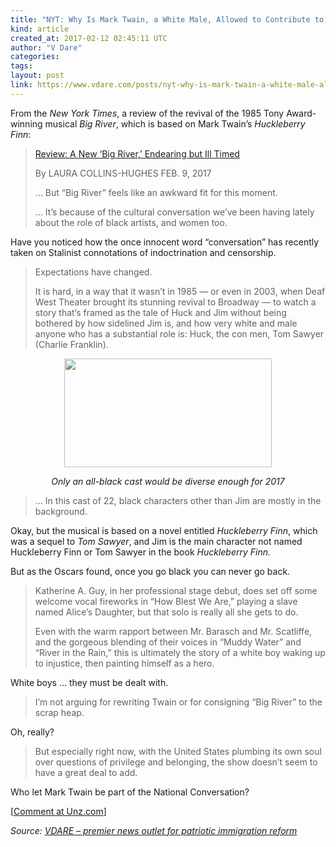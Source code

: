 ```yaml
---
title: "NYT: Why Is Mark Twain, a White Male, Allowed to Contribute to “The Cultural Conversation?”"
kind: article
created_at: 2017-02-12 02:45:11 UTC
author: "V Dare"
categories: 
tags: 
layout: post
link: https://www.vdare.com/posts/nyt-why-is-mark-twain-a-white-male-allowed-to-contribute-to-the-cultural-conversation
---
```



<!--
   NYT: Why Is Mark Twain, a White Male, Allowed to Contribute to “The Cultural Conversation?”             # => "I Made a Pretty Gem - Planet.rb"
   https://www.vdare.com/posts/nyt-why-is-mark-twain-a-white-male-allowed-to-contribute-to-the-cultural-conversation               # => "http://poteland.com/blog/i-made-a-pretty-gem-planet-dot-rb/"
   2017-02-12 02:45:11 UTC              # => "2012-04-14 05:17:00 UTC"
   &lt;div class=&quot;pf-content&quot;&gt;&lt;p&gt;From the &lt;em&gt;New York Times&lt;/em&gt;, a review of the revival of the 1985 Tony Award-winning musical &lt;em&gt;Big River&lt;/em&gt;, which is based on Mark Twain’s &lt;em&gt;Huckleberry Finn&lt;/em&gt;:&lt;/p&gt;
&lt;blockquote&gt;&lt;p&gt;&lt;a title=&quot;https://www.nytimes.com/2017/02/09/theater/big-river-review-encores.html?action=click&amp;amp;pgtype=Homepage&amp;amp;version=Moth-Visible&amp;amp;moduleDetail=inside-nyt-region-5&amp;amp;module=inside-nyt-region&amp;amp;region=inside-nyt-region&amp;amp;WT.nav=inside-nyt-region&quot; href=&quot;https://www.nytimes.com/2017/02/09/theater/big-river-review-encores.html?action=click&amp;amp;pgtype=Homepage&amp;amp;version=Moth-Visible&amp;amp;moduleDetail=inside-nyt-region-5&amp;amp;module=inside-nyt-region&amp;amp;region=inside-nyt-region&amp;amp;WT.nav=inside-nyt-region&quot;&gt;Review: A New ‘Big River,’ Endearing but Ill Timed&lt;/a&gt;&lt;/p&gt;
&lt;p&gt;By LAURA COLLINS-HUGHES FEB. 9, 2017&lt;/p&gt;
&lt;p&gt;… But “Big River” feels like an awkward fit for this moment.&lt;/p&gt;
&lt;p&gt;… It’s because of the cultural conversation we’ve been having lately about the role of black artists, and women too.&lt;/p&gt;&lt;/blockquote&gt;
&lt;p&gt;Have you noticed how the once innocent word “conversation” has recently taken on Stalinist connotations of indoctrination and censorship.&lt;/p&gt;
&lt;blockquote&gt;&lt;p&gt;Expectations have changed.&lt;/p&gt;
&lt;p style=&quot;text-align: left;&quot;&gt;It is hard, in a way that it wasn’t in 1985 — or even in 2003, when Deaf West Theater brought its stunning revival to Broadway — to watch a story that’s framed as the tale of Huck and Jim without being bothered by how sidelined Jim is, and how very white and male anyone who has a substantial role is: Huck, the con men, Tom Sawyer (Charlie Franklin).&lt;/p&gt;&lt;div id=&quot;57966237cc52c74a5e1363c4&quot; class=&quot;vdb_player vdb_57966237cc52c74a5e1363c456bcd17ce4b018167fea5539&quot;&gt;    &lt;/div&gt;
&lt;/blockquote&gt;
&lt;p style=&quot;text-align: center;&quot;&gt;&lt;a title=&quot;https://static01.nyt.com/images/2017/02/10/arts/10BIGRIVER/10BIGRIVER-facebookJumbo.jpg&quot; href=&quot;https://static01.nyt.com/images/2017/02/10/arts/10BIGRIVER/10BIGRIVER-facebookJumbo.jpg&quot;&gt;&lt;img title=&quot;&quot; src=&quot;https://static01.nyt.com/images/2017/02/10/arts/10BIGRIVER/10BIGRIVER-facebookJumbo.jpg&quot; alt=&quot;&quot; width=&quot;332&quot; height=&quot;174&quot;&gt;&lt;/a&gt;&lt;/p&gt;
&lt;p style=&quot;text-align: center;&quot;&gt;&lt;em&gt;Only an all-black cast would be diverse enough for 2017&lt;/em&gt;&lt;/p&gt;
&lt;blockquote&gt;&lt;p&gt;… In this cast of 22, black characters other than Jim are mostly in the background.&lt;/p&gt;&lt;/blockquote&gt;
&lt;p&gt;Okay, but the musical is based on a novel entitled &lt;em&gt;Huckleberry Finn&lt;/em&gt;, which was a sequel to &lt;em&gt;Tom Sawyer&lt;/em&gt;, and Jim is the main character not named Huckleberry Finn or Tom Sawyer in the book &lt;em&gt;Huckleberry Finn.&lt;/em&gt;&lt;/p&gt;
&lt;p&gt;But as the Oscars found, once you go black you can never go back.&lt;/p&gt;
&lt;blockquote&gt;&lt;p&gt;Katherine A. Guy, in her professional stage debut, does set off some welcome vocal fireworks in “How Blest We Are,” playing a slave named Alice’s Daughter, but that solo is really all she gets to do.&lt;/p&gt;
&lt;p&gt;Even with the warm rapport between Mr. Barasch and Mr. Scatliffe, and the gorgeous blending of their voices in “Muddy Water” and “River in the Rain,” this is ultimately the story of a white boy waking up to injustice, then painting himself as a hero.&lt;/p&gt;&lt;/blockquote&gt;
&lt;p&gt;White boys … they must be dealt with.&lt;/p&gt;
&lt;blockquote&gt;&lt;p&gt;I’m not arguing for rewriting Twain or for consigning “Big River” to the scrap heap.&lt;/p&gt;&lt;/blockquote&gt;
&lt;p&gt;Oh, really?&lt;/p&gt;
&lt;blockquote&gt;&lt;p&gt;But especially right now, with the United States plumbing its own soul over questions of privilege and belonging, the show doesn’t seem to have a great deal to add.&lt;/p&gt;&lt;/blockquote&gt;
&lt;p&gt;Who let Mark Twain be part of the National Conversation?&lt;/p&gt;
&lt;p&gt;[&lt;a href=&quot;http://www.unz.com/isteve/nyt-why-is-mark-twain-allowed-to-contribute-to-the-cultural-conversation/&quot;&gt;Comment at Unz.com&lt;/a&gt;]&lt;/p&gt;
&lt;/div&gt;           # => "I’ve been hurting to write this ever since we had the idea of creating a Planet for Cubox..." (Continued)
   VDARE – premier news outlet for patriotic immigration reform              # => "This is where I tell you stuff"
   vdare-premier-news-outlet-for-patriotic-immigratio              # => "this-is-where-i-tell-you-stuff"
   https://www.vdare.com               # => "http://poteland.com/articles"
           # => "programming planet"
                 # => "go ruby jekyll"
                 # => "http://poteland.com/images/site-logo.png"
   V Dare                 # => "Pablo Astigarraga"
   @vdar                # => "poteland"
   http://twitter.com/@vdar            # => "http://twitter.com/poteland" -->
<div class="pf-content"><p>From the <em>New York Times</em>, a review of the revival of the 1985 Tony Award-winning musical <em>Big River</em>, which is based on Mark Twain’s <em>Huckleberry Finn</em>:</p>
<blockquote><p><a title="https://www.nytimes.com/2017/02/09/theater/big-river-review-encores.html?action=click&amp;pgtype=Homepage&amp;version=Moth-Visible&amp;moduleDetail=inside-nyt-region-5&amp;module=inside-nyt-region&amp;region=inside-nyt-region&amp;WT.nav=inside-nyt-region" href="https://www.nytimes.com/2017/02/09/theater/big-river-review-encores.html?action=click&amp;pgtype=Homepage&amp;version=Moth-Visible&amp;moduleDetail=inside-nyt-region-5&amp;module=inside-nyt-region&amp;region=inside-nyt-region&amp;WT.nav=inside-nyt-region">Review: A New ‘Big River,’ Endearing but Ill Timed</a></p>
<p>By LAURA COLLINS-HUGHES FEB. 9, 2017</p>
<p>… But “Big River” feels like an awkward fit for this moment.</p>
<p>… It’s because of the cultural conversation we’ve been having lately about the role of black artists, and women too.</p></blockquote>
<p>Have you noticed how the once innocent word “conversation” has recently taken on Stalinist connotations of indoctrination and censorship.</p>
<blockquote><p>Expectations have changed.</p>
<p style="text-align: left;">It is hard, in a way that it wasn’t in 1985 — or even in 2003, when Deaf West Theater brought its stunning revival to Broadway — to watch a story that’s framed as the tale of Huck and Jim without being bothered by how sidelined Jim is, and how very white and male anyone who has a substantial role is: Huck, the con men, Tom Sawyer (Charlie Franklin).</p><div id="57966237cc52c74a5e1363c4" class="vdb_player vdb_57966237cc52c74a5e1363c456bcd17ce4b018167fea5539">    </div>
</blockquote>
<p style="text-align: center;"><a title="https://static01.nyt.com/images/2017/02/10/arts/10BIGRIVER/10BIGRIVER-facebookJumbo.jpg" href="https://static01.nyt.com/images/2017/02/10/arts/10BIGRIVER/10BIGRIVER-facebookJumbo.jpg"><img title="" src="https://static01.nyt.com/images/2017/02/10/arts/10BIGRIVER/10BIGRIVER-facebookJumbo.jpg" alt="" width="332" height="174"></a></p>
<p style="text-align: center;"><em>Only an all-black cast would be diverse enough for 2017</em></p>
<blockquote><p>… In this cast of 22, black characters other than Jim are mostly in the background.</p></blockquote>
<p>Okay, but the musical is based on a novel entitled <em>Huckleberry Finn</em>, which was a sequel to <em>Tom Sawyer</em>, and Jim is the main character not named Huckleberry Finn or Tom Sawyer in the book <em>Huckleberry Finn.</em></p>
<p>But as the Oscars found, once you go black you can never go back.</p>
<blockquote><p>Katherine A. Guy, in her professional stage debut, does set off some welcome vocal fireworks in “How Blest We Are,” playing a slave named Alice’s Daughter, but that solo is really all she gets to do.</p>
<p>Even with the warm rapport between Mr. Barasch and Mr. Scatliffe, and the gorgeous blending of their voices in “Muddy Water” and “River in the Rain,” this is ultimately the story of a white boy waking up to injustice, then painting himself as a hero.</p></blockquote>
<p>White boys … they must be dealt with.</p>
<blockquote><p>I’m not arguing for rewriting Twain or for consigning “Big River” to the scrap heap.</p></blockquote>
<p>Oh, really?</p>
<blockquote><p>But especially right now, with the United States plumbing its own soul over questions of privilege and belonging, the show doesn’t seem to have a great deal to add.</p></blockquote>
<p>Who let Mark Twain be part of the National Conversation?</p>
<p>[<a href="http://www.unz.com/isteve/nyt-why-is-mark-twain-allowed-to-contribute-to-the-cultural-conversation/">Comment at Unz.com</a>]</p>
</div><div class="">
    <i>Source: <a href="https://www.vdare.com">VDARE – premier news outlet for patriotic immigration reform</a></i>
</div>
